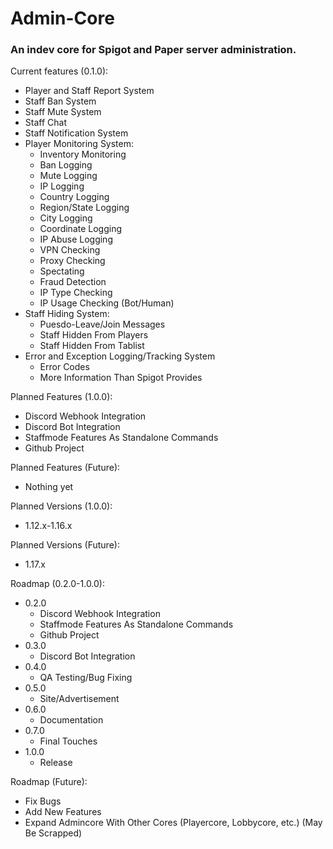# Admin-Core
### An indev core for Spigot and Paper server administration.
Current features (0.1.0):
* Player and Staff Report System
* Staff Ban System
* Staff Mute System
* Staff Chat
* Staff Notification System
* Player Monitoring System: 
  * Inventory Monitoring
  * Ban Logging
  * Mute Logging
  * IP Logging
  * Country Logging
  * Region/State Logging
  * City Logging
  * Coordinate Logging
  * IP Abuse Logging
  * VPN Checking
  * Proxy Checking
  * Spectating
  * Fraud Detection
  * IP Type Checking
  * IP Usage Checking (Bot/Human)
* Staff Hiding System:
  * Puesdo-Leave/Join Messages
  * Staff Hidden From Players
  * Staff Hidden From Tablist
* Error and Exception Logging/Tracking System
  * Error Codes
  * More Information Than Spigot Provides

Planned Features (1.0.0):
  * Discord Webhook Integration
  * Discord Bot Integration
  * Staffmode Features As Standalone Commands
  * Github Project

Planned Features (Future):
  * Nothing yet

Planned Versions (1.0.0):
  * 1.12.x-1.16.x

Planned Versions (Future):
  * 1.17.x

Roadmap (0.2.0-1.0.0):
  * 0.2.0
    * Discord Webhook Integration
    * Staffmode Features As Standalone Commands
    * Github Project
  * 0.3.0
    * Discord Bot Integration
  * 0.4.0
    * QA Testing/Bug Fixing
  * 0.5.0
    * Site/Advertisement
  * 0.6.0
    * Documentation
  * 0.7.0
    * Final Touches
  * 1.0.0
    * Release
     
Roadmap (Future):
  * Fix Bugs
  * Add New Features
  * Expand Admincore With Other Cores (Playercore, Lobbycore, etc.) (May Be Scrapped)
